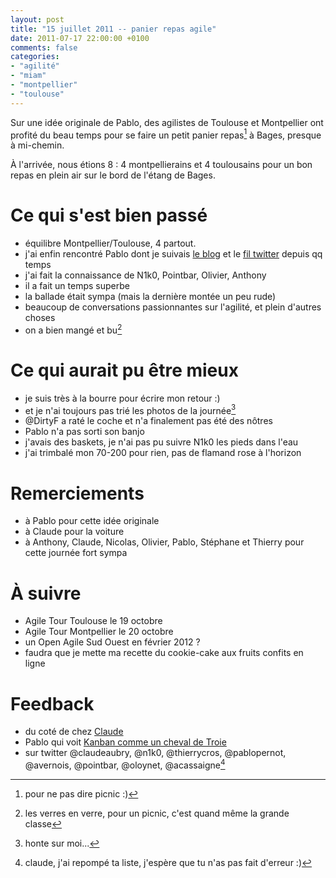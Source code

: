 ```yaml
---
layout: post
title: "15 juillet 2011 -- panier repas agile"
date: 2011-07-17 22:00:00 +0100
comments: false
categories: 
- "agilité"
- "miam"
- "montpellier"
- "toulouse"
---
```

Sur une idée originale de Pablo, des agilistes de Toulouse et Montpellier ont profité du beau temps pour se faire un petit panier repas[^1] à Bages, presque à mi-chemin.

À l'arrivée, nous étions 8 : 4 montpellierains et 4 toulousains pour un bon repas en plein air sur le bord de l'étang de Bages.


# Ce qui s'est bien passé

* équilibre Montpellier/Toulouse, 4 partout.
* j'ai enfin rencontré Pablo dont je suivais [le blog](http://www.areyouagile.com) et le [fil twitter](http://twitter.com/#!/pablopernot) depuis qq temps
* j'ai fait la connaissance de N1k0, Pointbar, Olivier, Anthony
* il a fait un temps superbe
* la ballade était sympa (mais la dernière montée un peu rude)
* beaucoup de conversations passionnantes sur l'agilité, et plein d'autres choses
* on a bien mangé et bu[^2]

# Ce qui aurait pu être mieux

* je suis très à la bourre pour écrire mon retour :)
* et je n'ai toujours pas trié les photos de la journée[^3]
* @DirtyF a raté le coche et n'a finalement pas été des nôtres
* Pablo n'a pas sorti son banjo
* j'avais des baskets, je n'ai pas pu suivre N1k0 les pieds dans l'eau
* j'ai trimbalé mon 70-200 pour rien, pas de flamand rose à l'horizon

# Remerciements

* à Pablo pour cette idée originale
* à Claude pour la voiture
* à Anthony, Claude, Nicolas, Olivier, Pablo, Stéphane et Thierry pour cette journée fort sympa

# À suivre

* Agile Tour Toulouse le 19 octobre
* Agile Tour Montpellier le 20 octobre
* un Open Agile Sud Ouest en février 2012 ?
* faudra que je mette ma recette du cookie-cake aux fruits confits en ligne

# Feedback

* du coté de chez [Claude](http://www.aubryconseil.com/post/Le-premier-panier-repas-agile)
* Pablo qui voit [Kanban comme un cheval de Troie](http://www.areyouagile.com/2011/07/kanban-le-cheval-de-troie/)
* sur twitter @claudeaubry, @n1k0, @thierrycros, @pablopernot, @avernois, @pointbar, @oloynet, @acassaigne[^4]


[^1]: pour ne pas dire picnic :)
[^2]: les verres en verre, pour un picnic, c'est quand même la grande classe
[^3]: honte sur moi...
[^4]: claude, j'ai repompé ta liste, j'espère que tu n'as pas fait d'erreur :)
